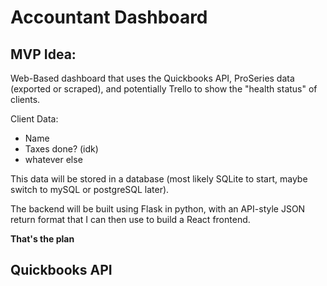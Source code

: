# Accountant Dashboard

## MVP Idea:

Web-Based dashboard that uses the Quickbooks API, ProSeries data (exported or scraped), and potentially Trello to show the "health status" of clients. 

Client Data:
 - Name
 - Taxes done? (idk)
 - whatever else


This data will be stored in a database (most likely SQLite to start, maybe switch to mySQL or postgreSQL later).

The backend will be built using Flask in python, with an API-style JSON return format that I can then use to build a React frontend.

**That's the plan**

## Quickbooks API

